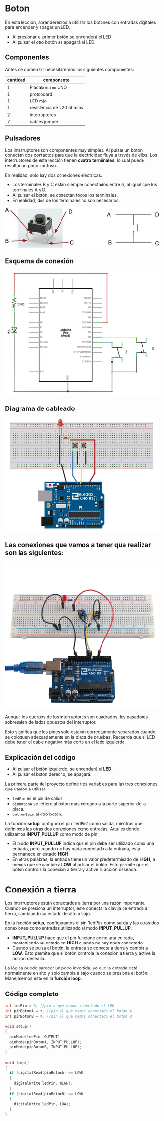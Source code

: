 # Boton

En esta lección, aprenderemos a utilizar los botones con entradas digitales para  encender y apagar un LED.

- Al presionar el primer botón se encenderá el LED
- Al pulsar el otro botón se apagará el LED.

## Componentes

Antes de comenzar necesitaremos los siguientes componentes:

| cantidad | componente                |
| -------- | ------------------------- |
| 1        | Placa``Arduino`` UNO      |
| 1        | protoboard                |
| 1        | LED rojo                  |
| 1        | resistencia de 220 ohmios |
| 2        | interruptores             |
| 7        | cables jumper             |

## Pulsadores

Los interruptores son componentes muy simples. Al pulsar un botón, conectan dos contactos para que la electricidad fluya a través de ellos. Los interruptores de esta lección tienen **cuatro terminales**, lo cual puede resultar un poco confuso.

En realidad, solo hay dos conexiones eléctricas.

- Los terminales B y C están siempre conectados entre sí, al igual que los terminales A y D.
- Al pulsar el botón, se conectan todos los terminales.
- En realidad, dos de los terminales no son necesarios.

![imagen](media/image67.jpeg)

## Esquema de conexión

![bg contain](media/image68.jpeg)

## Diagrama de cableado

![imagen](media/image69.jpeg)

## Las conexiones que vamos a tener que realizar son las siguientes:

![imagen](media/image70.jpeg)

Aunque los cuerpos de los interruptores son cuadrados, los pasadores sobresalen de lados opuestos del interruptor.

Esto significa que los pines solo estarán correctamente separados cuando se coloquen adecuadamente en la placa de pruebas. Recuerda que el LED debe tener el cable negativo más corto en el lado izquierdo.

## Explicación del código

- Al pulsar el botón izquierdo, se encenderá el **LED**.
- Al pulsar el botón derecho, se apagará.

La primera parte del proyecto define tres variables para las tres conexiones que vamos a utilizar.

- ``ledPin`` es el pin de salida
- ``pinBotonA`` se refiere al botón más cercano a la parte superior de la placa.
- ``buttonBpin`` al otro botón.

La función **setup** configura el pin 'ledPin' como salida, mientras que definimos las otras dos conexiones como entradas. Aquí es donde utilizamos **INPUT_PULLUP** como modo de pin:

- El modo **INPUT_PULLUP** indica que el pin debe ser utilizado como una entrada, pero cuando no hay nada conectado a la entrada, esta permanece en estado **HIGH**.
- En otras palabras, la entrada tiene un valor predeterminado de **HIGH**, a menos que se cambie a **LOW** al pulsar el botón. Esto permite que el botón controle la conexión a tierra y active la acción deseada.

# Conexión a tierra

Los interruptores están conectados a tierra por una razón importante. Cuando se presiona un interruptor, este conecta la clavija de entrada a tierra, cambiando su estado de alto a bajo.

En la función **setup**, configuramos el pin 'ledPin' como salida y las otras dos conexiones como entradas utilizando el modo **INPUT_PULLUP**.

- **INPUT_PULLUP** hace que el pin funcione como una entrada, manteniendo su estado en **HIGH** cuando no hay nada conectado.
- Cuando se pulsa el botón, la entrada se conecta a tierra y cambia a **LOW**. Esto permite que el botón controle la conexión a tierra y active la acción deseada.

La lógica puede parecer un poco invertida, ya que la entrada está normalmente en alto y solo cambia a bajo cuando se presiona el botón. Manejaremos esto en la **función loop**.

## Código completo

```c linenums="1" title="pruebaBoton.ino"
int ledPin = 5; //pin a que hemos conectado el LED
int pinBotonA = 9; //pin al que hemos conectado el boton A
int pinBotonB = 8; //pin al que hemos conectado el boton B

void setup()
{
  pinMode(ledPin, OUTPUT);
  pinMode(pinBotonA, INPUT_PULLUP);
  pinMode(pinBotonB, INPUT_PULLUP);
}

void loop()
{
  if (digitalRead(pinBotonA) == LOW)
  {
    digitalWrite(ledPin, HIGH);
  }
  if (digitalRead(pinBotonB) == LOW)
  {
    digitalWrite(ledPin, LOW);
  }
}
```